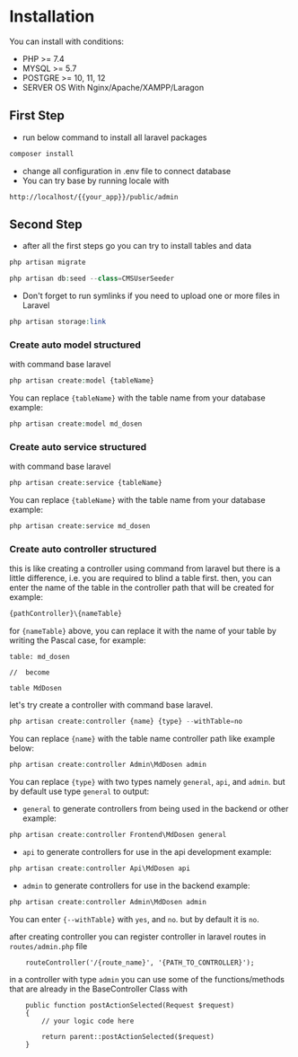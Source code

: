 # Installation
You can install with conditions:
- PHP >= 7.4
- MYSQL >= 5.7
- POSTGRE >= 10, 11, 12
- SERVER OS With Nginx/Apache/XAMPP/Laragon

## First Step
- run below command to install all laravel packages
```php
composer install
```

- change all configuration in .env file to connect database
- You can try base by running locale with
```http request
http://localhost/{{your_app}}/public/admin
```

## Second Step
- after all the first steps go you can try to install tables and data
```php
php artisan migrate
```
```php
php artisan db:seed --class=CMSUserSeeder
```
- Don't forget to run symlinks if you need to upload one or more files in Laravel
```php
php artisan storage:link
```

### Create auto model structured
with command base laravel
```php
php artisan create:model {tableName}
```
You can replace ``{tableName}`` with the table name from your database example:
```php
php artisan create:model md_dosen
```

### Create auto service structured
with command base laravel
```php
php artisan create:service {tableName}
```
You can replace ``{tableName}`` with the table name from your database example:
```php
php artisan create:service md_dosen
```

### Create auto controller structured
this is like creating a controller using command from laravel but there is a little difference,
i.e. you are required to blind a table first.
then, you can enter the name of the table in the controller path that will be created for example:
```php
{pathController}\{nameTable}
```
for ```{nameTable}``` above, you can replace it with the name of your table by writing the Pascal case, for example:
```
table: md_dosen

//  become

table MdDosen
```

let's try create a controller with command base laravel.
```php
php artisan create:controller {name} {type} --withTable=no
```

You can replace ``{name}`` with the table name controller path like example below:

```php
php artisan create:controller Admin\MdDosen admin
```

You can replace ``{type}`` with two types namely ``general``, ``api``, and ``admin``. but by default use type ``general`` to output:
- ``general`` to generate controllers from being used in the backend or other example:
```php
php artisan create:controller Frontend\MdDosen general
```

- ``api`` to generate controllers for use in the api development example:
```php
php artisan create:controller Api\MdDosen api
```

- ``admin`` to generate controllers for use in the backend example:
```php
php artisan create:controller Admin\MdDosen admin
```

You can enter ``{--withTable}`` with ``yes``, and ``no``. but by default it is ``no``.

after creating controller you can register controller in laravel routes in ``routes/admin.php`` file
```injectablephp
    routeController('/{route_name}', '{PATH_TO_CONTROLLER}');
```

in a controller with type ``admin`` you can use some of the functions/methods that are already in the BaseController Class with
```injectablephp
    public function postActionSelected(Request $request)
    {
        // your logic code here
        
        return parent::postActionSelected($request)
    }
```
